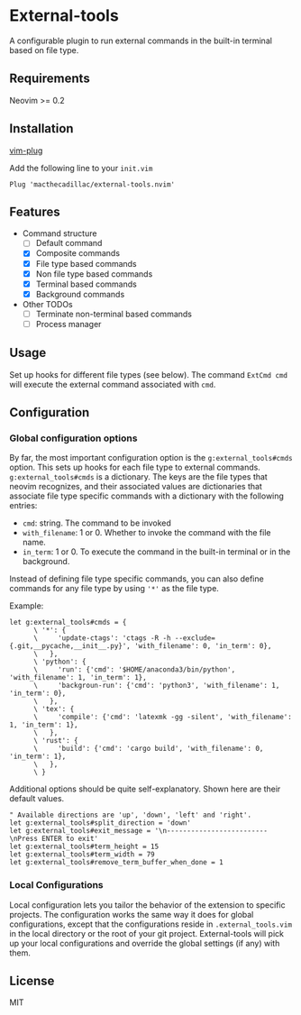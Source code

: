 # External-tools

A configurable plugin to run external commands in the built-in terminal based on
file type.

## Requirements

Neovim >= 0.2

## Installation

[vim-plug](https://github.com/junegunn/vim-plug)

Add the following line to your `init.vim`

```vim
Plug 'macthecadillac/external-tools.nvim'
```

## Features

- Command structure
  - [ ] Default command
  - [x] Composite commands
  - [x] File type based commands
  - [x] Non file type based commands
  - [x] Terminal based commands
  - [x] Background commands

- Other TODOs
  - [ ] Terminate non-terminal based commands
  - [ ] Process manager

## Usage

Set up hooks for different file types (see below). The command `ExtCmd cmd` will
execute the external command associated with `cmd`.

## Configuration

### Global configuration options

By far, the most important configuration option is the `g:external_tools#cmds`
option. This sets up hooks for each file type to external commands.
`g:external_tools#cmds` is a dictionary. The keys are the file types that neovim
recognizes, and their associated values are dictionaries that associate file
type specific commands with a dictionary with the following entries:

- `cmd`: string. The command to be invoked
- `with_filename`: 1 or 0. Whether to invoke the command with the file name.
- `in_term`: 1 or 0. To execute the command in the built-in terminal or in the
  background.

Instead of defining file type specific commands, you can also define commands
for any file type by using `'*'` as the file type.


Example:

```vim
let g:external_tools#cmds = {
      \ '*': {
      \     'update-ctags': 'ctags -R -h --exclude={.git,__pycache,__init__.py}', 'with_filename': 0, 'in_term': 0},
      \   },
      \ 'python': {
      \     'run': {'cmd': '$HOME/anaconda3/bin/python', 'with_filename': 1, 'in_term': 1},
      \     'backgroun-run': {'cmd': 'python3', 'with_filename': 1, 'in_term': 0},
      \   },
      \ 'tex': {
      \     'compile': {'cmd': 'latexmk -gg -silent', 'with_filename': 1, 'in_term': 1},
      \   },
      \ 'rust': {
      \     'build': {'cmd': 'cargo build', 'with_filename': 0, 'in_term': 1},
      \   },
      \ }
```

Additional options should be quite self-explanatory. Shown here are their
default values.

```vim
" Available directions are 'up', 'down', 'left' and 'right'.
let g:external_tools#split_direction = 'down'
let g:external_tools#exit_message = '\n-------------------------\nPress ENTER to exit'
let g:external_tools#term_height = 15
let g:external_tools#term_width = 79
let g:external_tools#remove_term_buffer_when_done = 1
```

### Local Configurations

Local configuration lets you tailor the behavior of the extension to specific
projects. The configuration works the same way it does for global
configurations, except that the configurations reside in `.external_tools.vim`
in the local directory or the root of your git project. External-tools will pick
up your local configurations and override the global settings (if any) with
them.

## License

MIT
